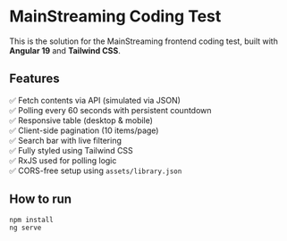 # MainStreaming Coding Test

This is the solution for the MainStreaming frontend coding test, built with **Angular 19** and **Tailwind CSS**.

## Features

✅ Fetch contents via API (simulated via JSON)  
✅ Polling every 60 seconds with persistent countdown  
✅ Responsive table (desktop & mobile)  
✅ Client-side pagination (10 items/page)  
✅ Search bar with live filtering  
✅ Fully styled using Tailwind CSS  
✅ RxJS used for polling logic  
✅ CORS-free setup using `assets/library.json`

## How to run

```bash
npm install
ng serve